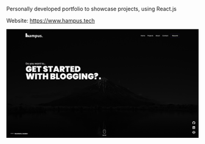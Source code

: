 Personally developed portfolio to showcase projects, using React.js

Website: https://www.hampus.tech

![Preview Image](/src/assets/images/portfolio-v1.jpg)
